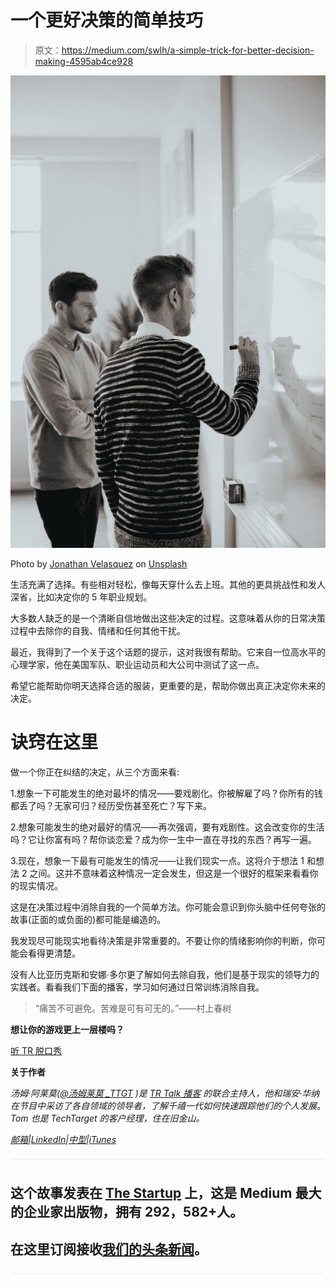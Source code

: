 # 一个更好决策的简单技巧

> 原文：<https://medium.com/swlh/a-simple-trick-for-better-decision-making-4595ab4ce928>

![](img/eb13b52134b928c566062d615bf859f6.png)

Photo by [Jonathan Velasquez](https://unsplash.com/photos/78sqdU2FC00?utm_source=unsplash&utm_medium=referral&utm_content=creditCopyText) on [Unsplash](https://unsplash.com/search/photos/meeting-room?utm_source=unsplash&utm_medium=referral&utm_content=creditCopyText)

生活充满了选择。有些相对轻松，像每天穿什么去上班。其他的更具挑战性和发人深省，比如决定你的 5 年职业规划。

大多数人缺乏的是一个清晰自信地做出这些决定的过程。这意味着从你的日常决策过程中去除你的自我、情绪和任何其他干扰。

最近，我得到了一个关于这个话题的提示，这对我很有帮助。它来自一位高水平的心理学家，他在美国军队、职业运动员和大公司中测试了这一点。

希望它能帮助你明天选择合适的服装，更重要的是，帮助你做出真正决定你未来的决定。

# **诀窍在这里**

做一个你正在纠结的决定，从三个方面来看:

1.想象一下可能发生的绝对最坏的情况——要戏剧化。你被解雇了吗？你所有的钱都丢了吗？无家可归？经历受伤甚至死亡？写下来。

2.想象可能发生的绝对最好的情况——再次强调，要有戏剧性。这会改变你的生活吗？它让你富有吗？帮你谈恋爱？成为你一生中一直在寻找的东西？再写一遍。

3.现在，想象一下最有可能发生的情况——让我们现实一点。这将介于想法 1 和想法 2 之间。这并不意味着这种情况一定会发生，但这是一个很好的框架来看看你的现实情况。

这是在决策过程中消除自我的一个简单方法。你可能会意识到你头脑中任何夸张的故事(正面的或负面的)都可能是编造的。

我发现尽可能现实地看待决策是非常重要的。不要让你的情绪影响你的判断，你可能会看得更清楚。

没有人比亚历克斯和安娜·多尔更了解如何去除自我，他们是基于现实的领导力的实践者。看看我们下面的播客，学习如何通过日常训练消除自我。

> “痛苦不可避免。苦难是可有可无的。”――村上春树

**想让你的游戏更上一层楼吗？**

[听 TR 脱口秀](https://soundcloud.com/ryan-warner-799706255)

**关于作者**

*汤姆·阿莱莫(*[*@汤姆莱莫 _TTGT*](https://twitter.com/TomAlaimo_TTGT) *)是* [*TR Talk 播客*](https://soundcloud.com/ryan-warner-799706255) *的联合主持人，他和瑞安·华纳在节目中采访了各自领域的领导者，了解千禧一代如何快速跟踪他们的个人发展。Tom 也是 TechTarget 的客户经理，住在旧金山。*

[*邮箱*](mailto:thomasalaimo7@gmail.com)*|*[*LinkedIn*](https://www.linkedin.com/in/tom-alaimo-573a1878/)*|*[*中型*](/@TomAlaimo_TTGT)*|*[*iTunes*](https://itunes.apple.com/us/podcast/tr-talk/id1294132895?mt=2%20#iTunes)

![](img/731acf26f5d44fdc58d99a6388fe935d.png)

## 这个故事发表在 [The Startup](https://medium.com/swlh) 上，这是 Medium 最大的企业家出版物，拥有 292，582+人。

## 在这里订阅接收[我们的头条新闻](http://growthsupply.com/the-startup-newsletter/)。

![](img/731acf26f5d44fdc58d99a6388fe935d.png)